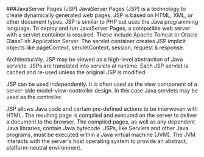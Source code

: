 ###JavaServer Pages (JSP)
JavaServer Pages (JSP) is a technology to create dynamically generated web pages. JSP is based on HTML, XML, or other document types. JSP is similar to PHP but uses the Java programming language. To deploy and run JavaServer Pages, a compatible web server with a servlet container is required. These include Apache Tomcat or Oracle GlassFish Application Server. The servlet container creates JSP implicit objects like pageContext, servletContext, session, request & response.

Architecturally, JSP may be viewed as a high-level abstraction of Java servlets. JSPs are translated into servlets at runtime. Each JSP servlet is cached and re-used unless the original JSP is modified.

JSP can be used independently. It is often used as the view component of a server-side model–view–controller design. In this case Java servlets may be used as the controller. 

JSP allows Java code and certain pre-defined actions to be interwoven with HTML. The resulting page is compiled and executed on the server to deliver a document to the browser. The compiled pages, as well as any dependent Java libraries, contain Java bytecode. JSPs, like Servlets and other Java programs, must be executed within a Java virtual machine (JVM). The JVM interacts with the server's host operating system to provide an abstract, platform-neutral environment.




